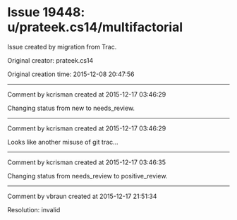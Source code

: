 # Issue 19448: u/prateek.cs14/multifactorial

Issue created by migration from Trac.

Original creator: prateek.cs14

Original creation time: 2015-12-08 20:47:56




---

Comment by kcrisman created at 2015-12-17 03:46:29

Changing status from new to needs_review.


---

Comment by kcrisman created at 2015-12-17 03:46:29

Looks like another misuse of git trac...


---

Comment by kcrisman created at 2015-12-17 03:46:35

Changing status from needs_review to positive_review.


---

Comment by vbraun created at 2015-12-17 21:51:34

Resolution: invalid
